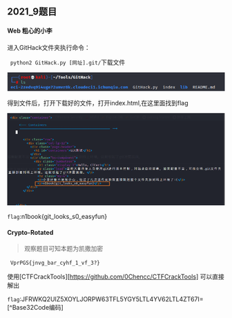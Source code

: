 ## 2021_9题目

 

#### Web 粗心的小李

进入GitHack文件夹执行命令：

` python2 GitHack.py [网址].git/`下载文件

![](Images/Web-1.1.png)

得到文件后，打开下载好的文件，打开index.html,在这里面找到flag

![](Images/Web-1.2.png)

`flag`:n1book{git_looks_s0_easyfun}



#### Crypto-Rotated

>观察题目可知本题为凯撒加密

` VprPGS{jnvg_bar_cyhf_1_vf_3?}`

使用[CTFCrackTools][https://github.com/0Chencc/CTFCrackTools] 可以直接解出

`flag`:JFRWKQ2UIZ5XOYLJORPW63TFL5YGY5LTL4YV62LTL4ZT67I=[^Base32Code编码]

